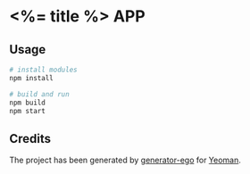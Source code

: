 # <%= title %> APP

## Usage

```bash
# install modules
npm install

# build and run
npm build
npm start
```

## Credits

The project has been generated by [generator-ego](https://github.com/egodigital/generator-ego) for [Yeoman](http://yeoman.io/).
